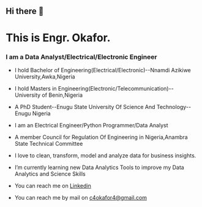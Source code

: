 ## Hi there 👋

# This is Engr. Okafor.
### I am a Data Analyst/Electrical/Electronic Engineer

- I hold Bachelor of Engineering(Electrical/Electronic)--Nnamdi Azikiwe University,Awka,Nigeria

- I hold Masters in Engineering(Electronic/Telecommunication)--University of Benin,Nigeria

- A PhD Student--Enugu State University Of Science And Technology--Enugu Nigeria

- I am an Electrical Engineer/Python Programmer/Data Analyst

- A member Council for Regulation Of Engineering in Nigeria,Anambra State Technical Committee

- I love to clean, transform, model and analyze data for business insights.

- I’m currently learning new Data Analytics Tools to improve my Data Analytics and Science Skills

- You can reach me on [Linkedin](https://www.linkedin.com/in/chukwujekwu-okafor-mnse-r-engr-88019a299/)

- You can reach me by mail on c4okafor4@gmail.com

